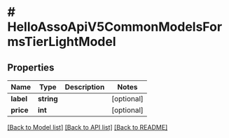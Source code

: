 # # HelloAssoApiV5CommonModelsFormsTierLightModel

## Properties

Name | Type | Description | Notes
------------ | ------------- | ------------- | -------------
**label** | **string** |  | [optional]
**price** | **int** |  | [optional]

[[Back to Model list]](../../README.md#models) [[Back to API list]](../../README.md#endpoints) [[Back to README]](../../README.md)
